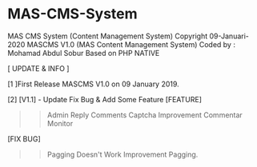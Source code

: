 # MAS-CMS-System
MAS CMS System (Content Management System)
Copyright 09-Januari-2020
MASCMS V1.0 (MAS Content Management System)
Coded by : Mohamad Abdul Sobur
Based on PHP NATIVE

[ UPDATE & INFO ]

[1 ]First Release MASCMS V1.0 on 09 January 2019.

[2] [V1.1] - Update Fix Bug & Add Some Feature
[FEATURE]
>> Admin Reply Comments
>> Captcha Improvement
>> Commentar Monitor

[FIX BUG]
>> Pagging Doesn't Work
>> Improvement Pagging.

